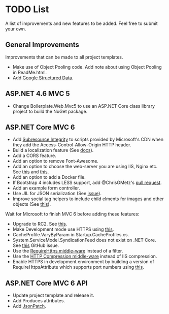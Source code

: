 # TODO List

A list of improvements and new features to be added. Feel free to submit your own.

## General Improvements

Improvements that can be made to all project templates.

- Make use of Object Pooling code. Add note about using Object Pooling in ReadMe.html.
- Add [Google Structured Data](https://developers.google.com/structured-data/).

## ASP.NET 4.6 MVC 5

- Change Boilerplate.Web.Mvc5 to use an ASP.NET Core class library project to build the NuGet package.

## ASP.NET Core MVC 6

- Add [Subresource Integrity](https://scotthelme.co.uk/subresource-integrity/) to scripts provided by Microsoft's CDN when they add the Access-Control-Allow-Origin HTTP header.
- Build a localization feature (See [docs](https://docs.asp.net/en/1.0.0-rc2/fundamentals/localization.html)).
- Add a CORS feature.
- Add an option to remove Font-Awesome.
- Add an option to choose the web-server you are using IIS, Nginx etc. See [this](http://docs.asp.net/en/latest/fundamentals/servers.html) and [this](https://stackoverflow.com/questions/34212765/how-do-i-get-the-kestrel-web-server-to-listen-to-non-localhost-requests/34221690#34221690).
- Add an option to add a Docker file.
- If Bootstrap 4 includes LESS support, add @ChrisOMetz's [pull request](https://github.com/RehanSaeed/ASP.NET-MVC-Boilerplate/pulls).
- Add an example form controller.
- Use JIL for JSON serialization (See [issue](https://github.com/RehanSaeed/ASP.NET-MVC-Boilerplate/issues/72)).
- Improve social tag helpers to include child elments for images and other objects (See [this](https://channel9.msdn.com/Series/aspnetmonsters/Episode-19-Building-Advanced-Tag-Helpers?ocid=player)).

Wait for Microsoft to finish MVC 6 before adding these features:

- Upgrade to RC2. See [this](https://github.com/aspnet/Home/issues/1381).
- Make Development mode use HTTPS using [this](https://github.com/aspnet/Mvc/pull/4113).
- CacheProfile.VaryByParam in Startup.CacheProfiles.cs.
- System.ServiceModel.SyndicationFeed does not exist on .NET Core. See [this](https://github.com/dotnet/wcf/issues/76#issuecomment-111420491) GitHub issue.
- Use the [RequireHttps middle-ware](https://github.com/aspnet/BasicMiddleware/issues/31) instead of a filter.
- Use the [HTTP Compression middle-ware](https://github.com/aspnet/BasicMiddleware/issues/34) instead of IIS compression.
- Enable HTTPS in development environment by building a version of RequireHttpsAttribute which supports port numbers using [this](https://github.com/aspnet/Mvc/pull/4113).

## ASP.NET Core MVC 6 API

- Update project template and release it.
- Add Produces attributes.
- Add [JsonPatch](https://github.com/aspnet/JsonPatch).
